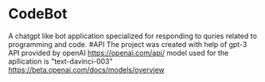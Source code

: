 # CodeBot
A chatgpt like bot application specialized for responding to quries related to programming and code.
#API
The project was created with help of gpt-3 API provided by openAI https://openai.com/api/
model used for the apllication is "text-davinci-003" https://beta.openai.com/docs/models/overview
